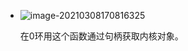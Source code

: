 + ![image-20210308170816325](https://cdn.jsdelivr.net/gh/smallzhong/picgo-pic-bed/image-20210308170816325.png)

  在0环用这个函数通过句柄获取内核对象。